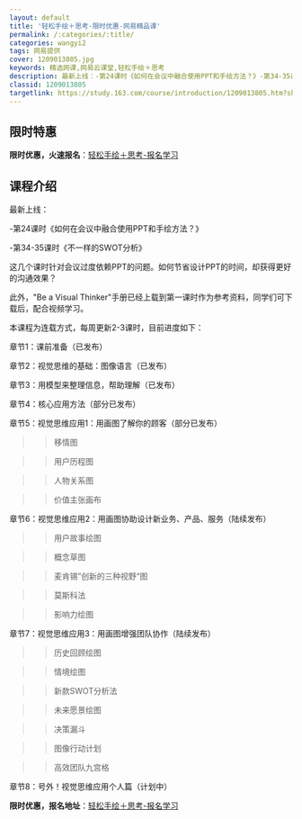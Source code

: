 ```yaml
---
layout: default
title: '轻松手绘＋思考-限时优惠-网易精品课'
permalink: /:categories/:title/
categories: wangyi2
tags: 网易提供
cover: 1209013805.jpg
keywords: 精选网课,网易云课堂,轻松手绘＋思考
description: 最新上线：-第24课时《如何在会议中融合使用PPT和手绘方法？》-第34-35课时《不一样的SWOT分析》这几个课时针对
classid: 1209013805
targetlink: https://study.163.com/course/introduction/1209013805.htm?share=1&shareId=1025206652&utm_campaign=share&utm_medium=iphoneShare&utm_source=&utm_u=1025206652
---
```


## 限时特惠

**限时优惠，火速报名**：[轻松手绘＋思考-报名学习](https://study.163.com/course/introduction/1209013805.htm?share=1&shareId=1025206652&utm_campaign=share&utm_medium=iphoneShare&utm_source=&utm_u=1025206652)

## 课程介绍

最新上线：

-第24课时《如何在会议中融合使用PPT和手绘方法？》

-第34-35课时《不一样的SWOT分析》



这几个课时针对会议过度依赖PPT的问题。如何节省设计PPT的时间，却获得更好的沟通效果？



此外，"Be a Visual Thinker"手册已经上载到第一课时作为参考资料，同学们可下载后，配合视频学习。





本课程为连载方式，每周更新2-3课时，目前进度如下：



章节1：课前准备（已发布）



章节2：视觉思维的基础：图像语言（已发布）



章节3：用模型来整理信息，帮助理解（已发布）



章节4：核心应用方法（部分已发布）



章节5：视觉思维应用1：用画图了解你的顾客（部分已发布）

>> 移情图

>> 用户历程图

>> 人物关系图

>> 价值主张画布



章节6：视觉思维应用2：用画图协助设计新业务、产品、服务（陆续发布）

>> 用户故事绘图

>> 概念草图

>> 麦肯锡”创新的三种视野“图

>> 莫斯科法

>> 影响力绘图



章节7：视觉思维应用3：用画图增强团队协作（陆续发布）

>> 历史回顾绘图

>> 情境绘图

>> 新款SWOT分析法

>> 未来愿景绘图

>> 决策漏斗

>> 图像行动计划

>> 高效团队九宫格



章节8：号外！视觉思维应用个人篇（计划中）

**限时优惠，报名地址**：[轻松手绘＋思考-报名学习](https://study.163.com/course/introduction/1209013805.htm?share=1&shareId=1025206652&utm_campaign=share&utm_medium=iphoneShare&utm_source=&utm_u=1025206652)

